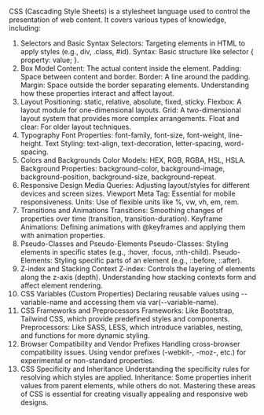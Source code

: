 CSS (Cascading Style Sheets) is a stylesheet language used to control the presentation of web content. It covers various types of knowledge, including:

1. Selectors and Basic Syntax
Selectors: Targeting elements in HTML to apply styles (e.g., div, .class, #id).
Syntax: Basic structure like selector { property: value; }.
2. Box Model
Content: The actual content inside the element.
Padding: Space between content and border.
Border: A line around the padding.
Margin: Space outside the border separating elements.
Understanding how these properties interact and affect layout.
3. Layout
Positioning: static, relative, absolute, fixed, sticky.
Flexbox: A layout module for one-dimensional layouts.
Grid: A two-dimensional layout system that provides more complex arrangements.
Float and clear: For older layout techniques.
4. Typography
Font Properties: font-family, font-size, font-weight, line-height.
Text Styling: text-align, text-decoration, letter-spacing, word-spacing.
5. Colors and Backgrounds
Color Models: HEX, RGB, RGBA, HSL, HSLA.
Background Properties: background-color, background-image, background-position, background-size, background-repeat.
6. Responsive Design
Media Queries: Adjusting layout/styles for different devices and screen sizes.
Viewport Meta Tag: Essential for mobile responsiveness.
Units: Use of flexible units like %, vw, vh, em, rem.
7. Transitions and Animations
Transitions: Smoothing changes of properties over time (transition, transition-duration).
Keyframe Animations: Defining animations with @keyframes and applying them with animation properties.
8. Pseudo-Classes and Pseudo-Elements
Pseudo-Classes: Styling elements in specific states (e.g., :hover, :focus, :nth-child).
Pseudo-Elements: Styling specific parts of an element (e.g., ::before, ::after).
9. Z-index and Stacking Context
Z-index: Controls the layering of elements along the z-axis (depth).
Understanding how stacking contexts form and affect element rendering.
10. CSS Variables (Custom Properties)
Declaring reusable values using --variable-name and accessing them via var(--variable-name).
11. CSS Frameworks and Preprocessors
Frameworks: Like Bootstrap, Tailwind CSS, which provide predefined styles and components.
Preprocessors: Like SASS, LESS, which introduce variables, nesting, and functions for more dynamic styling.
12. Browser Compatibility and Vendor Prefixes
Handling cross-browser compatibility issues.
Using vendor prefixes (-webkit-, -moz-, etc.) for experimental or non-standard properties.
13. CSS Specificity and Inheritance
Understanding the specificity rules for resolving which styles are applied.
Inheritance: Some properties inherit values from parent elements, while others do not.
Mastering these areas of CSS is essential for creating visually appealing and responsive web designs.